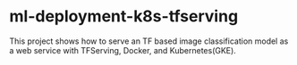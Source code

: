 # ml-deployment-k8s-tfserving
This project shows how to serve an TF based image classification model as a web service with TFServing, Docker, and Kubernetes(GKE).
